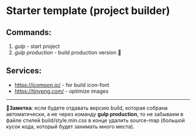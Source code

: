 # Starter template (project builder)

## Commands: ##
1. *gulp* - start project
2. *gulp production* - build production version
:call_me_hand:

## Services: ##
- https://icomoon.io/ - for build icon-font
- https://tinypng.com/ - optimize images
------
:ledger:**Заметка**: если будете отдавать версию build, которая собрана автоматически, а не через команду **gulp production**, то не забываем в файле стилей build/style.min.css в конце удалить source-map (большой кусок кода, который будет занимать много места).

